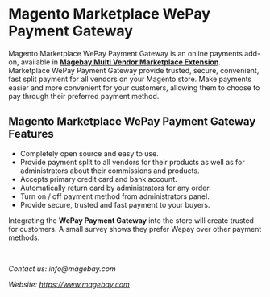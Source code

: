 <h1><strong>Magento Marketplace WePay Payment Gateway</strong></h1>

<p>Magento Marketplace WePay Payment Gateway is an online payments add-on, available in <strong><a href="https://www.magebay.com/magento-multi-vendor-marketplace-extension">Magebay Multi Vendor Marketplace Extension</a></strong>. Marketplace WePay Payment Gateway provide trusted, secure, convenient, fast split payment for all vendors on your Magento store. Make payments easier and more convenient for your customers, allowing them to choose to pay through their preferred payment method.</p>

<h2><strong>Magento Marketplace WePay Payment Gateway Features</strong></h2>

<ul>
	<li>Completely open source and easy to use.</li>
	<li>Provide payment split to all vendors for their products as well as for administrators about their commissions and products.</li>
	<li>Accepts primary credit card and bank account.</li>
	<li>Automatically return card by administrators for any order.</li>
	<li>Turn on / off payment method from administrators panel.</li>
	<li>Provide secure, trusted and fast payment to your buyers.</li>
</ul>

<p>Integrating the <strong>WePay Payment Gateway</strong> into the store will create trusted for customers. A small survey shows they prefer Wepay over other payment methods.</p>

<p>&nbsp;</p>

<p><em>Contact </em><em>us:</em><em> info@magebay.com</em></p>

<p><em>Website: <a href="https://www.magebay.com">https://www.magebay.com</a></em></p>
